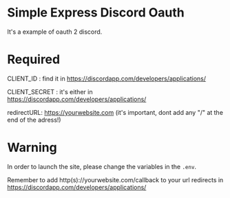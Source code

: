# Simple Express Discord Oauth

It's a example of oauth 2 discord.

# Required

CLIENT_ID : find it in https://discordapp.com/developers/applications/

CLIENT_SECRET : it's either in https://discordapp.com/developers/applications/

redirectURL: https://yourwebsite.com (it's important, dont add any "/" at the end of the adress!)

# Warning
In order to launch the site, please change the variables in the `.env`.

Remember to add http(s)://yourwebsite.com/callback to your url redirects in https://discordapp.com/developers/applications/


